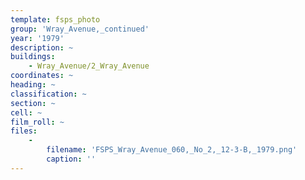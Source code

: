 ```yaml
---
template: fsps_photo
group: 'Wray_Avenue,_continued'
year: '1979'
description: ~
buildings:
    - Wray_Avenue/2_Wray_Avenue
coordinates: ~
heading: ~
classification: ~
section: ~
cell: ~
film_roll: ~
files:
    -
        filename: 'FSPS_Wray_Avenue_060,_No_2,_12-3-B,_1979.png'
        caption: ''
---
```

